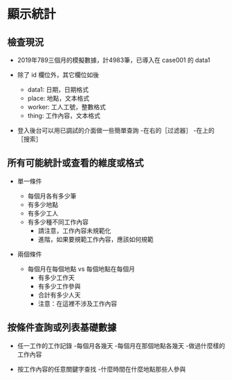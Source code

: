 # 顯示統計
## 檢查現況
- 2019年789三個月的模擬數據，計4983筆，已導入在 case001 的 data1
- 除了 id 欄位外，其它欄位如後
  - data1: 日期，日期格式
  - place: 地點，文本格式
  - worker: 工人工號，整數格式
  - thing: 工作內容，文本格式

- 登入後台可以用已調試的介面做一些簡單查詢
  -在右的［过滤器］
  -在上的［搜索］

## 所有可能統計或查看的維度或格式
- 單一條件
  - 每個月各有多少筆
  - 有多少地點
  - 有多少工人
  - 有多少種不同工作內容
    - 請注意，工作內容未規範化
    - 進階，如果要規範工作內容，應該如何規範

- 兩個條件
  - 每個月在每個地點 vs 每個地點在每個月
    - 有多少工作天
    - 有多少工作參與
    - 合計有多少人天
    - 注意：在這裡不涉及工作內容

## 按條件查詢或列表基礎數據
- 任一工作的工作記錄
  -每個月各幾天
  -每個月在那個地點各幾天
  -做過什麼樣的工作內容

- 按工作內容的任意關鍵字查找
  -什麼時間在什麼地點那些人參與

